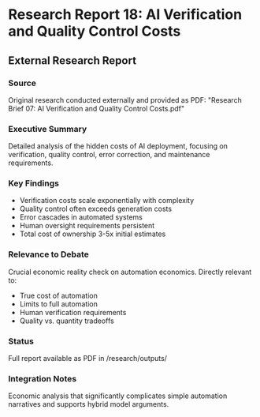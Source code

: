 # Research Report 18: AI Verification and Quality Control Costs
## External Research Report

### Source
Original research conducted externally and provided as PDF: "Research Brief 07: AI Verification and Quality Control Costs.pdf"

### Executive Summary
Detailed analysis of the hidden costs of AI deployment, focusing on verification, quality control, error correction, and maintenance requirements.

### Key Findings
- Verification costs scale exponentially with complexity
- Quality control often exceeds generation costs
- Error cascades in automated systems
- Human oversight requirements persistent
- Total cost of ownership 3-5x initial estimates

### Relevance to Debate
Crucial economic reality check on automation economics. Directly relevant to:
- True cost of automation
- Limits to full automation
- Human verification requirements
- Quality vs. quantity tradeoffs

### Status
Full report available as PDF in /research/outputs/

### Integration Notes
Economic analysis that significantly complicates simple automation narratives and supports hybrid model arguments.